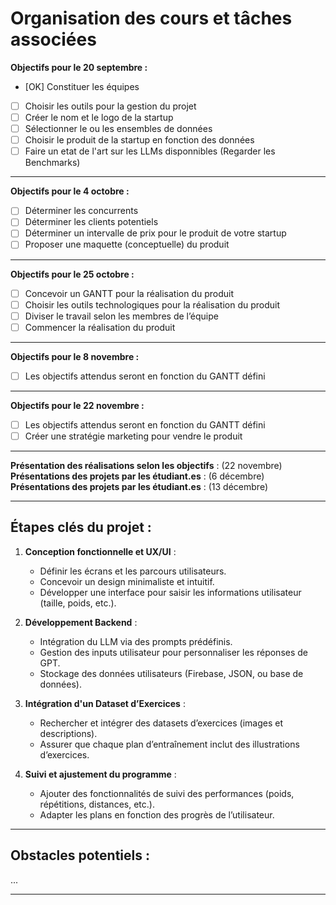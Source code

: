 # Organisation des cours et tâches associées

**Objectifs pour le 20 septembre :**
  - [OK] Constituer les équipes
  - [ ] Choisir les outils pour la gestion du projet
  - [ ] Créer le nom et le logo de la startup
  - [ ] Sélectionner le ou les ensembles de données
  - [ ] Choisir le produit de la startup en fonction des données
  - [ ] Faire un etat de l'art sur les LLMs disponnibles (Regarder les Benchmarks)

---

**Objectifs pour le 4 octobre :**
  - [ ] Déterminer les concurrents
  - [ ] Déterminer les clients potentiels
  - [ ] Déterminer un intervalle de prix pour le produit de votre startup
  - [ ] Proposer une maquette (conceptuelle) du produit

---

**Objectifs pour le 25 octobre :**
  - [ ] Concevoir un GANTT pour la réalisation du produit
  - [ ] Choisir les outils technologiques pour la réalisation du produit
  - [ ] Diviser le travail selon les membres de l’équipe
  - [ ] Commencer la réalisation du produit

---

 **Objectifs pour le 8 novembre :**
  - [ ] Les objectifs attendus seront en fonction du GANTT défini

---

**Objectifs pour le 22 novembre :**
  - [ ] Les objectifs attendus seront en fonction du GANTT défini
  - [ ] Créer une stratégie marketing pour vendre le produit

---

**Présentation des réalisations selon les objectifs** : (22 novembre)
**Présentations des projets par les étudiant.es** : (6 décembre)
**Présentations des projets par les étudiant.es** : (13 décembre)

---

## Étapes clés du projet :

1. **Conception fonctionnelle et UX/UI** :
   - Définir les écrans et les parcours utilisateurs.
   - Concevoir un design minimaliste et intuitif.
   - Développer une interface pour saisir les informations utilisateur (taille, poids, etc.).

2. **Développement Backend** :
   - Intégration du LLM via des prompts prédéfinis.
   - Gestion des inputs utilisateur pour personnaliser les réponses de GPT.
   - Stockage des données utilisateurs (Firebase, JSON, ou base de données).

3. **Intégration d'un Dataset d’Exercices** :
   - Rechercher et intégrer des datasets d’exercices (images et descriptions).
   - Assurer que chaque plan d’entraînement inclut des illustrations d’exercices.

4. **Suivi et ajustement du programme** :
   - Ajouter des fonctionnalités de suivi des performances (poids, répétitions, distances, etc.).
   - Adapter les plans en fonction des progrès de l’utilisateur.

---

## Obstacles potentiels :

...

---

